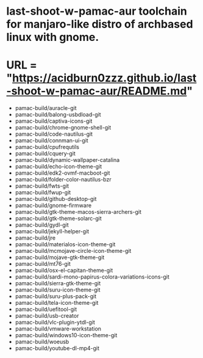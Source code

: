 # last-shoot-w-pamac-aur toolchain for manjaro-like distro of archbased linux with gnome.
# URL = "https://acidburn0zzz.github.io/last-shoot-w-pamac-aur/README.md"

+ pamac-build/auracle-git
+ pamac-build/balong-usbdload-git
+ pamac-build/captiva-icons-git
+ pamac-build/chrome-gnome-shell-git
+ pamac-build/code-nautilus-git
+ pamac-build/connman-ui-git
+ pamac-build/cpufrequtils
+ pamac-build/cquery-git
+ pamac-build/dynamic-wallpaper-catalina
+ pamac-build/echo-icon-theme-git
+ pamac-build/edk2-ovmf-macboot-git
+ pamac-build/folder-color-nautilus-bzr
+ pamac-build/fwts-git
+ pamac-build/fwup-git
+ pamac-build/github-desktop-git
+ pamac-build/gnome-firmware
+ pamac-build/gtk-theme-macos-sierra-archers-git
+ pamac-build/gtk-theme-solarc-git
+ pamac-build/gydl-git
+ pamac-build/jekyll-helper-git
+ pamac-build/jre
+ pamac-build/materialos-icon-theme-git
+ pamac-build/mcmojave-circle-icon-theme-git
+ pamac-build/mojave-gtk-theme-git
+ pamac-build/mt76-git
+ pamac-build/osx-el-capitan-theme-git
+ pamac-build/sardi-mono-papirus-colora-variations-icons-git
+ pamac-build/sierra-gtk-theme-git
+ pamac-build/suru-icon-theme-git
+ pamac-build/suru-plus-pack-git
+ pamac-build/tela-icon-theme-git
+ pamac-build/uefitool-git
+ pamac-build/usb-creator
+ pamac-build/vlc-plugin-ytdl-git
+ pamac-build/vmware-workstation
+ pamac-build/windows10-icon-theme-git
+ pamac-build/woeusb
+ pamac-build/youtube-dl-mp4-git
